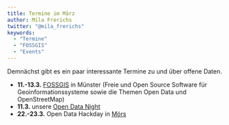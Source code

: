 ```yaml
---
title: Termine im März
author: Mila Frerichs
twitter: "@mila_frerichs"
keywords:
  - "Termine"
  - "FOSSGIS"
  - "Events"
---
```

Demnächst gibt es ein paar interessante Termine zu und über offene Daten. 

- **11.-13.3.** [FOSSGIS](http://www.fossgis.de/konferenz/2015/) in Münster (Freie und Open Source Software für Geoinformationssysteme sowie die Themen Open Data und OpenStreetMap)
- **11.3.** unsere [Open Data Night](http://www.meetup.com/OK-Lab-Munster/events/220760100/)  
- **22.-23.3.** Open Data Hackday in [Mörs](http://hackday.moers.de)  

